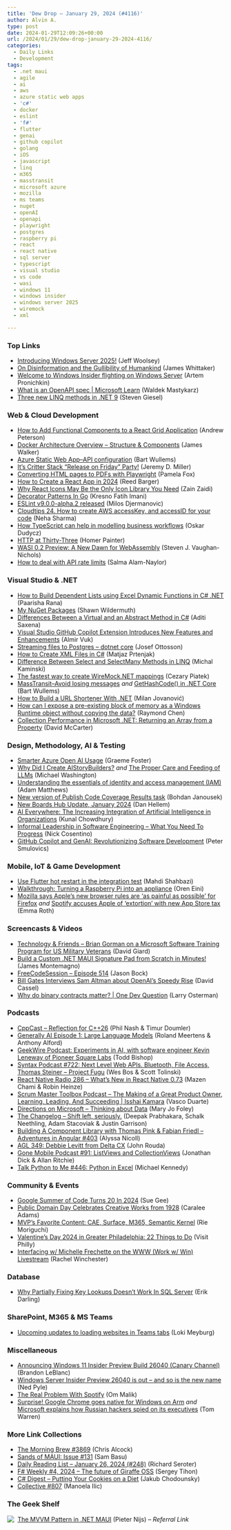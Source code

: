 ```yaml
---
title: 'Dew Drop – January 29, 2024 (#4116)'
author: Alvin A.
type: post
date: 2024-01-29T12:09:26+00:00
url: /2024/01/29/dew-drop-january-29-2024-4116/
categories:
  - Daily Links
  - Development
tags:
  - .net maui
  - agile
  - ai
  - aws
  - azure static web apps
  - 'c#'
  - docker
  - eslint
  - 'f#'
  - flutter
  - genai
  - github copilot
  - golang
  - iOS
  - javascript
  - linq
  - m365
  - masstransit
  - microsoft azure
  - mozilla
  - ms teams
  - nuget
  - openAI
  - openapi
  - playwright
  - postgres
  - raspberry pi
  - react
  - react native
  - sql server
  - typescript
  - visual studio
  - vs code
  - wasi
  - windows 11
  - windows insider
  - windows server 2025
  - wiremock
  - xml

---
```

### <a name="top"></a>Top Links

  * <a href="https://techcommunity.microsoft.com/t5/windows-server-news-and-best/introducing-windows-server-2025/ba-p/4026374" target="_blank" rel="noopener">Introducing Windows Server 2025!</a> (Jeff Woolsey)
  * <a href="https://medium.com/@docjamesw/on-disinformation-and-the-gullibility-of-humankind-c4fa055a63c3?source=rss-5f15047e844d------2" target="_blank" rel="noopener">On Disinformation and the Gullibility of Humankind</a> (James Whittaker)
  * <a href="https://techcommunity.microsoft.com/t5/windows-server-news-and-best/welcome-to-windows-insider-flighting-on-windows-server/ba-p/4040284" target="_blank" rel="noopener">Welcome to Windows Insider flighting on Windows Server</a> (Artem Pronichkin)
  * <a href="https://learn.microsoft.com/microsoft-cloud/dev/dev-proxy/concepts/what-is-openapi-spec" target="_blank" rel="noopener">What is an OpenAPI spec | Microsoft Learn</a> (Waldek Mastykarz)
  * <a href="https://steven-giesel.com/blogPost/0594ba85-356b-47f1-89a9-70e9761c582e" target="_blank" rel="noopener">Three new LINQ methods in .NET 9</a> (Steven Giesel)



### <a name="web"></a>Web & Cloud Development

  * <a href="https://developer.mescius.com/blogs/how-to-add-functional-components-to-a-react-grid-application" target="_blank" rel="noopener">How to Add Functional Components to a React Grid Application</a> (Andrew Peterson)
  * <a href="https://spacelift.io/blog/docker-architecture" target="_blank" rel="noopener">Docker Architecture Overview – Structure & Components</a> (James Walker)
  * <a href="https://bartwullems.blogspot.com/2024/01/azure-static-web-appapi-configuration.html" target="_blank" rel="noopener">Azure Static Web App–API configuration</a> (Bart Wullems)
  * <a href="https://jeremydmiller.com/2024/01/26/its-critter-stack-release-on-friday-party/" target="_blank" rel="noopener">It’s Critter Stack “Release on Friday” Party!</a> (Jeremy D. Miller)
  * <a href="http://blog.pamelafox.org/2024/01/converting-html-pages-to-pdfs-with.html" target="_blank" rel="noopener">Converting HTML pages to PDFs with Playwright</a> (Pamela Fox)
  * <a href="https://www.freecodecamp.org/news/how-to-create-a-react-app-in-2024/" target="_blank" rel="noopener">How to Create a React App in 2024</a> (Reed Barger)
  * <a href="https://www.sitepoint.com/react-icons-library/?utm_source=rss" target="_blank" rel="noopener">Why React Icons May Be the Only Icon Library You Need</a> (Zain Zaidi)
  * <a href="https://dev.to/mrkresnofatih/decorator-patterns-in-go-3i33" target="_blank" rel="noopener">Decorator Patterns In Go</a> (Kresno Fatih Imani)
  * <a href="https://eslint.org/blog/2024/01/eslint-v9.0.0-alpha.2-released/" target="_blank" rel="noopener">ESLint v9.0.0-alpha.2 released</a> (Milos Djermanovic)
  * <a href="https://cloudtips.dev/2024/01/27/24-how-to-create-aws-accesskey-and-accessid-for-your-code/" target="_blank" rel="noopener">Cloudtips 24. How to create AWS accessKey, and accessID for your code</a> (Neha Sharma)
  * <a href="https://event-driven.io/en/how_to_have_fun_with_typescript_and_workflow/" target="_blank" rel="noopener">How TypeScript can help in modelling business workflows</a> (Oskar Dudycz)
  * <a href="https://www.simplethread.com/http-at-thirty-three/" target="_blank" rel="noopener">HTTP at Thirty-Three</a> (Homer Painter)
  * <a href="https://thenewstack.io/wasi-preview-2-a-new-dawn-for-webassembly/" target="_blank" rel="noopener">WASI 0.2 Preview: A New Dawn for WebAssembly</a> (Steven J. Vaughan-Nichols)
  * <a href="https://blog.sentry.io/how-to-deal-with-api-rate-limits/" target="_blank" rel="noopener">How to deal with API rate limits</a> (Salma Alam-Naylor)



### <a name="dotnet"></a>Visual Studio & .NET

  * <a href="https://developer.mescius.com/blogs/how-to-build-dependent-lists-using-excel-dynamic-functions-in-c-sharp-net" target="_blank" rel="noopener">How to Build Dependent Lists using Excel Dynamic Functions in C# .NET</a> (Paarisha Rana)
  * <a href="https://wildermuth.com/2024/01/29/nuget-packages/" target="_blank" rel="noopener">My NuGet Packages</a> (Shawn Wildermuth)
  * <a href="https://code-maze.com/csharp-differences-between-a-virtual-method-and-an-abstract-method/" target="_blank" rel="noopener">Differences Between a Virtual and an Abstract Method in C#</a> (Aditi Saxena)
  * <a href="https://www.infoq.com/news/2024/01/vs-github-copilot-new-features/?utm_campaign=infoq_content&utm_source=infoq&utm_medium=feed&utm_term=global" target="_blank" rel="noopener">Visual Studio GitHub Copilot Extension Introduces New Features and Enhancements</a> (Almir Vuk)
  * <a href="https://josef.codes/streaming-files-to-postgres-dotnet-core/" target="_blank" rel="noopener">Streaming files to Postgres &#8211; dotnet core</a> (Josef Ottosson)
  * <a href="https://code-maze.com/csharp-how-to-create-xml-documents/" target="_blank" rel="noopener">How to Create XML Files in C#</a> (Matjaz Prtenjak)
  * <a href="https://code-maze.com/csharp-difference-between-select-and-selectmany-methods-in-linq/" target="_blank" rel="noopener">Difference Between Select and SelectMany Methods in LINQ</a> (Michal Kaminski)
  * <a href="https://cezarypiatek.github.io/post/generate-wiremocknet-mappings-with-proxy/" target="_blank" rel="noopener">The fastest way to create WireMock.NET mappings</a> (Cezary Piatek)
  * <a href="https://bartwullems.blogspot.com/2024/01/masstransitavoid-losing-messages.html" target="_blank" rel="noopener">MassTransit–Avoid losing messages</a> _and_ <a href="https://bartwullems.blogspot.com/2024/01/gethashcode-in-net-core.html" target="_blank" rel="noopener">GetHashCode() in .NET Core</a> (Bart Wullems)
  * <a href="https://www.milanjovanovic.tech/blog/how-to-build-a-url-shortener-with-dotnet" target="_blank" rel="noopener">How to Build a URL Shortener With .NET</a> (Milan Jovanović)
  * <a href="https://devblogs.microsoft.com/oldnewthing/20240126-00/?p=109322" target="_blank" rel="noopener">How can I expose a pre-existing block of memory as a Windows Runtime object without copying the data?</a> (Raymond Chen)
  * <a href="https://dotnettips.wordpress.com/2024/01/26/collection-performance-in-microsoft-net-returning-an-array-from-a-property/" target="_blank" rel="noopener">Collection Performance in Microsoft .NET: Returning an Array from a Property</a> (David McCarter)



### <a name="design"></a>Design, Methodology, AI & Testing

  * <a href="https://techcommunity.microsoft.com/t5/ai-azure-ai-services-blog/smarter-azure-open-ai-usage/ba-p/4029444" target="_blank" rel="noopener">Smarter Azure Open AI Usage</a> (Graeme Foster)
  * <a href="https://aistorybuilders.com/ViewBlogPost/1002" target="_blank" rel="noopener">Why Did I Create AIStoryBuilders?</a> _and_ <a href="https://aistorybuilders.com/ViewBlogPost/1" target="_blank" rel="noopener">The Proper Care and Feeding of LLMs</a> (Michael Washington)
  * <a href="https://devblogs.microsoft.com/identity/iam-essentials/" target="_blank" rel="noopener">Understanding the essentials of identity and access management (IAM)</a> (Adam Matthews)
  * <a href="https://devblogs.microsoft.com/devops/new-pccr-task/" target="_blank" rel="noopener">New version of Publish Code Coverage Results task</a> (Bohdan Janousek)
  * <a href="https://devblogs.microsoft.com/devops/new-boards-hub-update-january-2024/" target="_blank" rel="noopener">New Boards Hub Update, January 2024</a> (Dan Hellem)
  * <a href="https://www.kunal-chowdhury.com/2024/01/ai-everywhere.html" target="_blank" rel="noopener">AI Everywhere: The Increasing Integration of Artificial Intelligence in Organizations</a> (Kunal Chowdhury)
  * <a href="https://www.devleader.ca/2024/01/28/informal-leadership-in-software-engineering/" target="_blank" rel="noopener">Informal Leadership in Software Engineering – What You Need To Progress</a> (Nick Cosentino)
  * <a href="https://dotneteers.net/github-copilot-and-genai-revolutionizing-software-development/" target="_blank" rel="noopener">GitHub Copilot and GenAI: Revolutionizing Software Development</a> (Peter Smulovics)



### <a name="mobile"></a>Mobile, IoT & Game Development

  * <a href="https://medium.com/flutter-community/use-flutter-hot-restart-in-the-integration-test-911916eb5a7c?source=rss----86fb29d7cc6a---4" target="_blank" rel="noopener">Use Flutter hot restart in the integration test</a> (Mahdi Shahbazi)
  * <a href="https://ayende.com/blog/200675-A/walkthrough-turning-a-raspberry-pi-into-an-appliance?Key=601a5e9e-8f8f-4723-9a47-d4d16a11faf9" target="_blank" rel="noopener">Walkthrough: Turning a Raspberry Pi into an appliance</a> (Oren Eini)
  * <a href="https://www.theverge.com/2024/1/26/24052067/mozilla-apple-ios-browser-rules-firefox" target="_blank" rel="noopener">Mozilla says Apple’s new browser rules are ‘as painful as possible’ for Firefox</a> _and_ <a href="https://www.theverge.com/2024/1/26/24052162/spotify-apple-app-store-tax-eu-dma" target="_blank" rel="noopener">Spotify accuses Apple of ‘extortion’ with new App Store tax</a> (Emma Roth)



### <a name="videos"></a>Screencasts & Videos

  * <a href="https://davidgiard.com/brian-gorman-on-a-microsoft-software-training-program-for-us-military-veterans" target="_blank" rel="noopener">Technology & Friends &#8211; Brian Gorman on a Microsoft Software Training Program for US Military Veterans</a> (David Giard)
  * <a href="https://www.youtube.com/watch?v=TcXSwSxlEiA" target="_blank" rel="noopener">Build a Custom .NET MAUI Signature Pad from Scratch in Minutes!</a> (James Montemagno)
  * <a href="http://www.youtube.com/watch?v=WcQC9XPvHkU" target="_blank" rel="noopener">FreeCodeSession &#8211; Episode 514</a> (Jason Bock)
  * <a href="https://thenewstack.io/bill-gates-interviews-sam-altman-about-openais-speedy-rise/" target="_blank" rel="noopener">Bill Gates Interviews Sam Altman about OpenAI’s Speedy Rise</a> (David Cassel)
  * <a href="http://www.youtube.com/watch?v=gyrXXa1t5dg" target="_blank" rel="noopener">Why do binary contracts matter? | One Dev Question</a> (Larry Osterman)



### <a name="podcasts"></a>Podcasts

  * <a href="https://cppcast.com/reflection_for_cpp26/" target="_blank" rel="noopener">CppCast &#8211; Reflection for C++26</a> (Phil Nash & Timur Doumler)
  * <a href="https://www.infoq.com/podcasts/large-language-models/" target="_blank" rel="noopener">Generally AI Episode 1: Large Language Models</a> (Roland Meertens & Anthony Alford)
  * <a href="https://www.geekwire.com/2024/geekwire-podcast-experiments-in-ai-with-software-engineer-kevin-leneway-of-pioneer-square-labs/" target="_blank" rel="noopener">GeekWire Podcast: Experiments in AI, with software engineer Kevin Leneway of Pioneer Square Labs</a> (Todd Bishop)
  * <a href="https://syntax.fm/show/722/next-level-web-apis-bluetooth-file-access-thomas-steiner-project-fugu" target="_blank" rel="noopener">Syntax Podcast #722: Next Level Web APIs. Bluetooth, File Access, Thomas Steiner &#8211; Project Fugu</a> (Wes Bos & Scott Tolinski)
  * <a href="https://reactnativeradio.com/episodes/rnr-286-whats-new-in-react-native-073" target="_blank" rel="noopener">React Native Radio 286 &#8211; What&#8217;s New in React Native 0.73</a> (Mazen Chami & Robin Heinze)
  * <a href="https://scrummastertoolbox.libsyn.com/the-making-of-a-great-product-owner-learning-leading-and-succeeding-isshai-kamara" target="_blank" rel="noopener">Scrum Master Toolbox Podcast &#8211; The Making of a Great Product Owner, Learning, Leading, And Succeeding | Isshai Kamara</a> (Vasco Duarte)
  * <a href="https://www.directionsonmicrosoft.com/podcast/a-deep-dive-into-all-things-data/" target="_blank" rel="noopener">Directions on Microsoft &#8211; Thinking about Data</a> (Mary Jo Foley)
  * <a href="https://changelog.com/podcast/575" target="_blank" rel="noopener">The Changelog &#8211; Shift left, seriously.</a> (Deepak Prabhakara, Schalk Neethling, Adam Stacoviak & Justin Garrison)
  * <a href="https://topenddevs.com/podcasts/adventures-in-angular/episodes/building-a-component-library-with-thomas-pink-fabian-friedl-aia-403-5112c03e-f585-4067-adc9-0adaf3bdb49a" target="_blank" rel="noopener">Building A Component Library with Thomas Pink & Fabian Friedl &#8211; Adventures in Angular #403</a> (Alyssa Nicoll)
  * <a href="https://www.ageekleader.com/agl-349-debbie-levitt-from-delta-cx/" target="_blank" rel="noopener">AGL 349: Debbie Levitt from Delta CX</a> (John Rouda)
  * <a href="https://www.gonemobile.io/91" target="_blank" rel="noopener">Gone Mobile Podcast #91: ListViews and CollectionViews</a> (Jonathan Dick & Allan Ritchie)
  * <a href="https://talkpython.fm/episodes/show/446/python-in-excel" target="_blank" rel="noopener">Talk Python to Me #446: Python in Excel</a> (Michael Kennedy)



### <a name="events"></a>Community & Events

  * <a href="http://www.i-programmer.info/news/136-open-source/16924-google-summer-of-code-turns-20-in-2024.html" target="_blank" rel="noopener">Google Summer of Code Turns 20 In 2024</a> (Sue Gee)
  * <a href="https://blog.archive.org/2024/01/26/public-domain-day-celebrates-creative-works-from-1928/" target="_blank" rel="noopener">Public Domain Day Celebrates Creative Works from 1928</a> (Caralee Adams)
  * <a href="https://techcommunity.microsoft.com/t5/microsoft-mvp-communities-blog/mvp-s-favorite-content-cae-surface-m365-semantic-kernel/ba-p/4038339" target="_blank" rel="noopener">MVP’s Favorite Content: CAE, Surface, M365, Semantic Kernel</a> (Rie Moriguchi)
  * <a href="https://www.visitphilly.com/articles/philadelphia/top-things-to-do-for-valentines-day-in-philadelphia/" target="_blank" rel="noopener">Valentine’s Day 2024 in Greater Philadelphia: 22 Things to Do</a> (Visit Philly)
  * <a href="https://www.linkedin.com/events/interfacingw-michellefrechetteo7156053233931550720/about/" target="_blank" rel="noopener">Interfacing w/ Michelle Frechette on the WWW (Work w/ Win) Livestream</a> (Rachel Winchester)



### <a name="sql"></a>Database

  * <a href="https://erikdarling.com/why-partially-fixing-key-lookups-doesnt-work-in-sql-server/" target="_blank" rel="noopener">Why Partially Fixing Key Lookups Doesn’t Work In SQL Server</a> (Erik Darling)



### <a name="sp"></a>SharePoint, M365 & MS Teams

  * <a href="https://devblogs.microsoft.com/microsoft365dev/upcoming-updates-to-loading-websites-in-teams-tabs/" target="_blank" rel="noopener">Upcoming updates to loading websites in Teams tabs</a> (Loki Meyburg)



### <a name="misc"></a>Miscellaneous

  * <a href="https://blogs.windows.com/windows-insider/2024/01/26/announcing-windows-11-insider-preview-build-26040-canary-channel/" target="_blank" rel="noopener">Announcing Windows 11 Insider Preview Build 26040 (Canary Channel)</a> (Brandon LeBlanc)
  * <a href="https://techcommunity.microsoft.com/t5/storage-at-microsoft/windows-server-insider-preview-26040-is-out-and-so-is-the-new/ba-p/4040914" target="_blank" rel="noopener">Windows Server Insider Preview 26040 is out &#8211; and so is the new name</a> (Ned Pyle)
  * <a href="https://om.co/2024/01/28/spotify-is-garbage/" target="_blank" rel="noopener">The Real Problem With Spotify</a> (Om Malik)
  * <a href="https://www.theverge.com/2024/1/26/24051485/google-chrome-windows-arm-support-canary-channel-test" target="_blank" rel="noopener">Surprise! Google Chrome goes native for Windows on Arm</a> _and_ <a href="https://www.theverge.com/2024/1/26/24051708/microsoft-hack-russian-security-attack-senior-leadership-emails" target="_blank" rel="noopener">Microsoft explains how Russian hackers spied on its executives</a> (Tom Warren)



### <a name="links"></a>More Link Collections

  * <a href="https://blog.cwa.me.uk/2024/01/29/the-morning-brew-3869/" target="_blank" rel="noopener">The Morning Brew #3869</a> (Chris Alcock)
  * <a href="https://www.telerik.com/blogs/sands-maui-issue-131" target="_blank" rel="noopener">Sands of MAUI: Issue #131</a> (Sam Basu)
  * <a href="https://seroter.com/2024/01/26/daily-reading-list-january-26-2024-248/" target="_blank" rel="noopener">Daily Reading List – January 26, 2024 (#248)</a> (Richard Seroter)
  * <a href="https://sergeytihon.com/2024/01/27/f-weekly-4-2024-the-future-of-giraffe-oss/" target="_blank" rel="noopener">F# Weekly #4, 2024 – The future of Giraffe OSS</a> (Sergey Tihon)
  * <a href="https://newsletter.csharpdigest.net/p/putting-cookies-diet" target="_blank" rel="noopener">C# Digest &#8211; Putting Your Cookies on a Diet</a> (Jakub Chodounsky)
  * <a href="https://tympanus.net/codrops/collective/collective-807/" target="_blank" rel="noopener">Collective #807</a> (Manoela Ilic)



### <a name="shelf"></a>The Geek Shelf

<a href="https://www.amazon.com/dp/1805125001/?tag=amavin-20" target="_blank" rel="noopener"><img decoding="async" align="left" style="margin: 0px 4px 0px 0px; border: 0px currentcolor; border-image: none; float: left; display: inline; background-image: none;" src="https://m.media-amazon.com/images/I/51BJZ6R+edL._SS135_.jpg" border="0" /></a>&nbsp;<a href="https://www.amazon.com/dp/1805125001/?tag=amavin-20" target="_blank" rel="noopener">The MVVM Pattern in .NET MAUI</a> (Pieter Nijs) _&#8211; Referral Link_